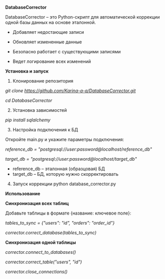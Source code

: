 **DatabaseCorrector**

DatabaseCorrector – это Python-скрипт для автоматической коррекции одной базы данных на основе эталонной.

- Добавляет недостающие записи

- Обновляет измененные данные

- Безопасно работает с существующими записями

- Ведет логирование всех изменений

**Установка и запуск**
1. Клонирование репозитория
   
 *git clone https://github.com/Karina-a-a/DatabaseCorrector.git* 
 
 *cd DatabaseCorrector* 
  
2. Установка зависимостей

 *pip install sqlalchemy* 

  
3. Настройка подключения к БД
   
Откройте main.py и укажите параметры подключения:

*reference_db = "postgresql://user:password@localhost/reference_db"*

*target_db = "postgresql://user:password@localhost/target_db"*

* reference_db – эталонная (образцовая) БД
* target_db – БД, которую нужно скорректировать


4. Запуск коррекции
python database_corrector.py


**Использование**

**Синхронизация всех таблиц**

Добавьте таблицы в формате {название: ключевое поле}:

*tables_to_sync = {"users": "id", "orders": "order_id"}*

*corrector.correct_database(tables_to_sync)*

**Синхронизация одной таблицы**

*corrector.connect_to_databases()*

*corrector.correct_table("users", "id")*

*corrector.close_connections()*
